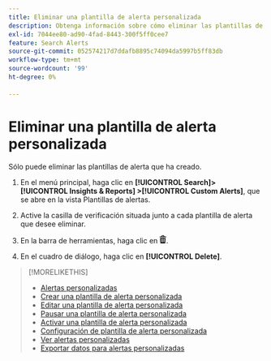```yaml
---
title: Eliminar una plantilla de alerta personalizada
description: Obtenga información sobre cómo eliminar las plantillas de alerta.
exl-id: 7044ee80-ad90-4fad-8443-300f5ff0cee7
feature: Search Alerts
source-git-commit: 052574217d7ddafb8895c74094da5997b5ff83db
workflow-type: tm+mt
source-wordcount: '99'
ht-degree: 0%

---
```


# Eliminar una plantilla de alerta personalizada

Sólo puede eliminar las plantillas de alerta que ha creado.

1. En el menú principal, haga clic en **[!UICONTROL Search]> [!UICONTROL Insights & Reports] >[!UICONTROL Custom Alerts]**, que se abre en la vista Plantillas de alertas.

1. Active la casilla de verificación situada junto a cada plantilla de alerta que desee eliminar.

1. En la barra de herramientas, haga clic en ![Eliminar](/help/search-social-commerce/assets/delete.png "Eliminar").

1. En el cuadro de diálogo, haga clic en **[!UICONTROL Delete]**.

>[!MORELIKETHIS]
>
>* [Alertas personalizadas](alert-about.md)
>* [Crear una plantilla de alerta personalizada](alert-template-create.md)
>* [Editar una plantilla de alerta personalizada](alert-template-edit.md)
>* [Pausar una plantilla de alerta personalizada](alert-template-pause.md)
>* [Activar una plantilla de alerta personalizada](alert-template-activate.md)
>* [Configuración de plantilla de alerta personalizada](alert-template-settings.md)
>* [Ver alertas personalizadas](alert-view.md)
>* [Exportar datos para alertas personalizadas](alert-export-data.md)
